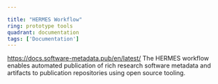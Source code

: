 ```yaml
---

title: "HERMES Workflow"
ring: prototype tools
quadrant: documentation
tags: ['Documentation']
---
```

https://docs.software-metadata.pub/en/latest/
The HERMES workflow enables automated publication of rich research software metadata and artifacts to publication repositories using open source tooling.
